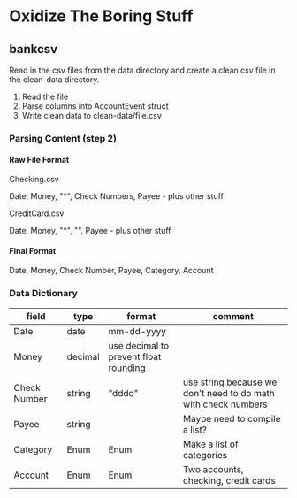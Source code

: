 # Oxidize The Boring Stuff

## bankcsv

Read in the csv files from the data directory and create a clean csv file in the clean-data directory.

1. Read the file
2. Parse columns into AccountEvent struct
3. Write clean data to clean-data/file.csv

### Parsing Content (step 2)

#### Raw File Format

Checking.csv

Date, Money, "*", Check Numbers, Payee - plus other stuff

CreditCard.csv

Date, Money, "*", "", Payee - plus other stuff

#### Final Format

Date, Money, Check Number, Payee, Category, Account

### Data Dictionary

|field|type|format|comment|
|-----|----|------|-------|
|Date|date|mm-dd-yyyy||
|Money|decimal|use decimal to prevent float rounding|
|Check Number|string|"dddd"|use string because we don't need to do math with check numbers|
|Payee|string||Maybe need to compile a list?|
|Category|Enum|Enum|Make a list of categories|
|Account|Enum|Enum|Two accounts, checking, credit cards |

